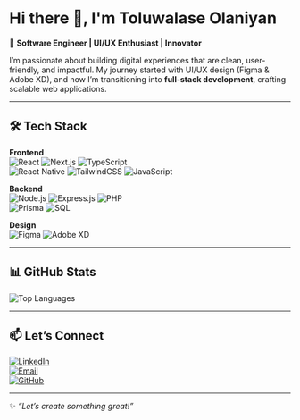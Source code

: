 # Hi there 👋, I'm Toluwalase Olaniyan  

🚀 **Software Engineer | UI/UX Enthusiast | Innovator**  

I’m passionate about building digital experiences that are clean, user-friendly, and impactful. My journey started with UI/UX design (Figma & Adobe XD), and now I’m transitioning into **full-stack development**, crafting scalable web applications.  

---

## 🛠️ Tech Stack  

**Frontend**  
![React](https://img.shields.io/badge/React-20232A?style=for-the-badge&logo=react&logoColor=61DAFB) 
![Next.js](https://img.shields.io/badge/Next.js-000000?style=for-the-badge&logo=nextdotjs&logoColor=white) 
![TypeScript](https://img.shields.io/badge/TypeScript-007ACC?style=for-the-badge&logo=typescript&logoColor=white)  
![React Native](https://img.shields.io/badge/React_Native-20232A?style=for-the-badge&logo=react&logoColor=61DAFB)
![TailwindCSS](https://img.shields.io/badge/Tailwind_CSS-38B2AC?style=for-the-badge&logo=tailwind-css&logoColor=white) 
![JavaScript](https://img.shields.io/badge/JavaScript-323330?style=for-the-badge&logo=javascript&logoColor=F7DF1E)  

**Backend**  
![Node.js](https://img.shields.io/badge/Node.js-339933?style=for-the-badge&logo=node-dot-js&logoColor=white) 
![Express.js](https://img.shields.io/badge/Express.js-000000?style=for-the-badge&logo=express&logoColor=white) 
![PHP](https://img.shields.io/badge/PHP-777BB4?style=for-the-badge&logo=php&logoColor=white)  
![Prisma](https://img.shields.io/badge/Prisma-2D3748?style=for-the-badge&logo=prisma&logoColor=white) 
![SQL](https://img.shields.io/badge/SQL-025E8C?style=for-the-badge&logo=postgresql&logoColor=white)  

**Design**  
![Figma](https://img.shields.io/badge/Figma-F24E1E?style=for-the-badge&logo=figma&logoColor=white) 
![Adobe XD](https://img.shields.io/badge/Adobe%20XD-FF61F6?style=for-the-badge&logo=adobexd&logoColor=white)  

---

## 📊 GitHub Stats   

![Top Languages](https://github-readme-stats.vercel.app/api/top-langs/?username=TOLUWALASE007&layout=compact&theme=radical)  

---

## 📫 Let’s Connect  

[![LinkedIn](https://img.shields.io/badge/LinkedIn-0A66C2?style=for-the-badge&logo=linkedin&logoColor=white)](https://www.linkedin.com/in/toluwalase-olaniyan-12b734239)  
[![Email](https://img.shields.io/badge/Email-D14836?style=for-the-badge&logo=gmail&logoColor=white)](mailto:toluwalaseemmanuel20@gmail.com)  
[![GitHub](https://img.shields.io/badge/GitHub-100000?style=for-the-badge&logo=github&logoColor=white)](https://github.com/TOLUWALASE007)  

---

✨ *“Let’s create something great!”*  
